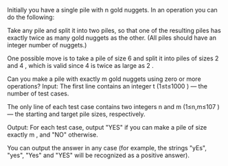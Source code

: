 Initially you have a single pile with n
 gold nuggets. In an operation you can do the following:

Take any pile and split it into two piles, so that one of the resulting piles has exactly twice as many gold nuggets as the other. (All piles should have an integer number of nuggets.)

One possible move is to take a pile of size 6
 and split it into piles of sizes 2
 and 4
, which is valid since 4
 is twice as large as 2
.

Can you make a pile with exactly m
 gold nuggets using zero or more operations?
Input: 
The first line contains an integer t
 (1≤t≤1000
) — the number of test cases.

The only line of each test case contains two integers n
 and m
 (1≤n,m≤107
) — the starting and target pile sizes, respectively.

Output: 
For each test case, output "YES" if you can make a pile of size exactly m
, and "NO" otherwise.

You can output the answer in any case (for example, the strings "yEs", "yes", "Yes" and "YES" will be recognized as a positive answer).

